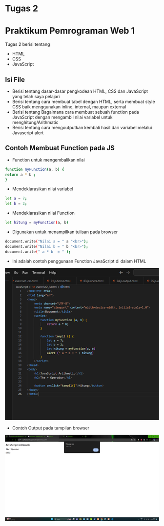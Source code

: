 # Tugas 2
# Praktikum Pemrograman Web 1

Tugas 2 berisi tentang

- HTML
- CSS
- JavaScript
  
## Isi File

- Berisi tentang dasar-dasar pengkodean HTML, CSS dan JavaScript yang telah saya pelajari
- Berisi tentang cara membuat tabel dengan HTML, serta membuat style CSS baik menggunakan inline, internal, maupun external
- Berisi tentang Bagaimana cara membuat sebuah function pada JavaScript dengan mengambil nilai variabel untuk menghitung/Arithmatic
- Berisi tentang cara mengoutputkan kembali hasil dari variabel melalui Javascript alert

## Contoh Membuat Function pada JS

- Function untuk mengembalikan nilai
```sh
function myFunction(a, b) {
return a * b ;
}
```

 - Mendeklarasikan nilai variabel
```sh
let a = 7;
let b = 2;
```

- Mendeklarasikan nilai Function
```sh
let hitung = myFunction(a, b)
```

- Digunakan untuk menampilkan tulisan pada browser
```sh
document.write("Nilai a = " a "<br>");
document.write("Nilai b = " b "<br>");
document.write(" a * b  = " );
```
- Ini adalah contoh penggunaan Function JavaScript di dalam HTML

![alt text](https://github.com/Zahran15/Task/blob/main/Screenshot%20(38).png)

- Contoh Output pada tampilan browser

![alt text](https://github.com/Zahran15/Task/blob/main/Screenshot%20(37).png)
